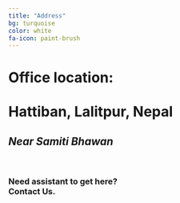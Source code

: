 ```yaml
---
title: "Address"
bg: turquoise
color: white
fa-icon: paint-brush
---
```


<div class="container">
	<div class="row">
		<div class="col-sm-offset-4 col-sm-4">
			<h1> Office location: <br>
			<br> Hattiban, Lalitpur, Nepal</h1>
			<h2> <em>Near Samiti Bhawan</em></h2>
			<br>
			<div class="contact-help">
				<i class="fa fa-question"></i>
			</div>
			<h3 class="contact-text">Need assistant to get here? <br>Contact Us.</h3>
		</div>
	</div>
</div>
